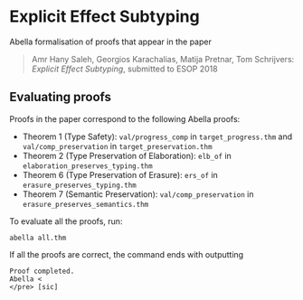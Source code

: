 # Explicit Effect Subtyping

Abella formalisation of proofs that appear in the paper
> Amr Hany Saleh, Georgios Karachalias, Matija Pretnar, Tom Schrijvers:
> *Explicit Effect Subtyping*,
> submitted to ESOP 2018


## Evaluating proofs

Proofs in the paper correspond to the following Abella proofs:

* Theorem 1 (Type Safety):
    `val/progress_comp` in `target_progress.thm` and
    `val/comp_preservation` in `target_preservation.thm`
* Theorem 2 (Type Preservation of Elaboration): `elb_of` in `elaboration_preserves_typing.thm`
* Theorem 6 (Type Preservation of Erasure): `ers_of` in `erasure_preserves_typing.thm`
* Theorem 7 (Semantic Preservation): `val/comp_preservation` in `erasure_preserves_semantics.thm`

To evaluate all the proofs, run:

    abella all.thm

If all the proofs are correct, the command ends with outputting

    Proof completed.
    Abella < 
    </pre> [sic]

